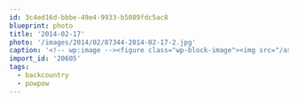 ```yaml
---
id: 3c4ed16d-bbbe-49e4-9933-b5089fdc5ac8
blueprint: photo
title: '2014-02-17'
photo: '/images/2014/02/87344-2014-02-17-2.jpg'
caption: '<!-- wp:image --><figure class="wp-block-image"><img src="/assets/images/2014/02/87344-2014-02-17-2.jpg" /></figure><!-- /wp:image --><!-- wp:paragraph --><p>Oh hello new #backcountry powder skis and climbing skins #powpow</p><!-- /wp:paragraph -->'
import_id: '20605'
tags:
  - backcountry
  - powpow
---
```

